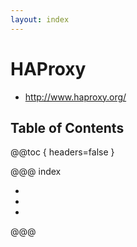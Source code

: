```yaml
---
layout: index
---
```

# HAProxy

* <http://www.haproxy.org/>

## Table of Contents

@@toc { headers=false }

@@@ index

- [ ](installation.md)
- [ ](configuration.md)
- [ ](logging.md)

@@@
